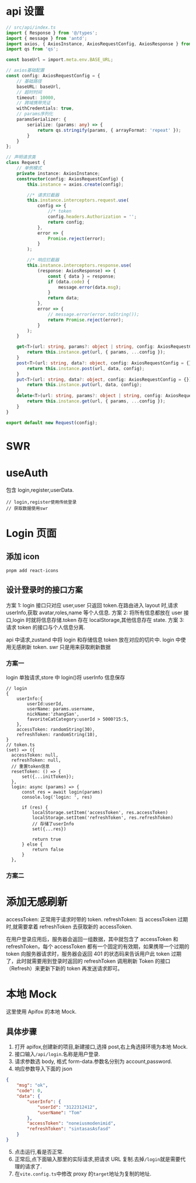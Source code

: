 # api 设置

```ts
// src/api/index.ts
import { Response } from '@/types';
import { message } from 'antd';
import axios, { AxiosInstance, AxiosRequestConfig, AxiosResponse } from 'axios';
import qs from 'qs';

const baseUrl = import.meta.env.BASE_URL;

// axios基础配置
const config: AxiosRequestConfig = {
	// 基础路径
	baseURL: baseUrl,
	// 超时时间
	timeout: 10000,
	// 跨域携带凭证
	withCredentials: true,
	// params序列化
	paramsSerializer: {
		serialize: (params: any) => {
			return qs.stringify(params, { arrayFormat: 'repeat' });
		}
	}
};

// 声明请求类
class Request {
	// 单例模式
	private instance: AxiosInstance;
	constructor(config: AxiosRequestConfig) {
		this.instance = axios.create(config);

		//* 请求拦截器
		this.instance.interceptors.request.use(
			config => {
				//* token
				config.headers.Authorization = '';
				return config;
			},
			error => {
				Promise.reject(error);
			}
		);

		//* 响应拦截器
		this.instance.interceptors.response.use(
			(response: AxiosResponse) => {
				const { data } = response;
				if (data.code) {
					message.error(data.msg);
				}
				return data;
			},
			error => {
				// message.error(error.toString());
				return Promise.reject(error);
			}
		);
	}

	get<T>(url: string, params?: object | string, config: AxiosRequestConfig = {}): Promise<Response<T>> {
		return this.instance.get(url, { params, ...config });
	}
	post<T>(url: string, data?: object, config: AxiosRequestConfig = {}): Promise<Response<T>> {
		return this.instance.post(url, data, config);
	}
	put<T>(url: string, data?: object, config: AxiosRequestConfig = {}): Promise<Response<T>> {
		return this.instance.put(url, data, config);
	}
	delete<T>(url: string, params?: object | string, config: AxiosRequestConfig = {}): Promise<Response<T>> {
		return this.instance.get(url, { params, ...config });
	}
}

export default new Request(config);
```

# SWR

# useAuth

包含 login,register,userData.

```tsx
// login,register使用传统登录
// 获取数据使用swr
```

# Login 页面

## 添加 icon

```
pnpm add react-icons
```

## 设计登录时的接口方案

方案 1: login 接口只对应 user,user 只返回 token.在路由进入 layout 时,请求 userInfo,获取 avatar,roles,name 等个人信息.
方案 2: 将所有信息都放在 user 接口,login 时就将信息存储.token 存在 localStorage,其他信息存在 state.
方案 3: 请求 token 的接口与个人信息分离.

api 中请求,zustand 中将 login 和存储信息 token 放在对应的切片中.
login 中使用无感刷新 token.
swr 只是用来获取刷新数据

### 方案一

login 单独请求,store 中 login()将 userInfo 信息保存

```tsx
// login
{
    userInfo:{
        userId:userId,
        userName: params.username,
        nickName:'zhangSan',
        favoriteCatCategory:userId > 5000?15:5,
    },
    accessToken: randomString(30),
    refreshToken: randomString(10),
}
// token.ts
(set) => ({
  accessToken: null,
  refreshToken: null,
  // 重置token信息
  resetToken: () => {
      set({...initToken});
  },
  login: async (params) => {
      const res = await login(params)
      console.log('login: ', res)

      if (res) {
          localStorage.setItem('accessToken', res.accessToken)
          localStorage.setItem('refreshToken', res.refreshToken)
          // 存储了userInfo
          set({...res})

          return true
      } else {
          return false
      }
  },
```

### 方案二

# 添加无感刷新

accessToken: 正常用于请求时带的 token.
refreshToken: 当 accessToken 过期时,就需要拿着 refreshToken 去获取新的 accessToken.

在用户登录应用后，服务器会返回一组数据，其中就包含了 accessToken 和 refreshToken，每个 accessToken 都有一个固定的有效期，如果携带一个过期的 token 向服务器请求时，服务器会返回 401 的状态码来告诉用户此 token 过期了，此时就需要用到登录时返回的 refreshToken 调用刷新 Token 的接口（Refresh）来更新下新的 token 再发送请求即可。

# 本地 Mock

这里使用 Apifox 的本地 Mock.

## 具体步骤

1. 打开 apifox,创建新的项目,新建接口,选择 post,右上角选择环境为本地 Mock.
2. 接口输入`/api/login`.名称是用户登录.
3. 请求参数选 body, 格式 form-data.参数名分别为 account,password.
4. 响应参数导入下面的 json

```json
{
	"msg": "ok",
	"code": 0,
	"data": {
		"userInfo": {
			"userId": "3122312412",
			"userName": "Tom"
		},
		"accessToken": "noneiusmodenimid",
		"refreshToken": "sintasasAsfasd"
	}
}
```

5. 点击运行,看是否正常.
6. 正常后,点下面输入那里的实际请求,把请求 URL 复制.去掉`/login`就是需要代理的请求了.
7. 在`vite.config.ts`中修改 proxy 的`target`地址为复制的地址.
